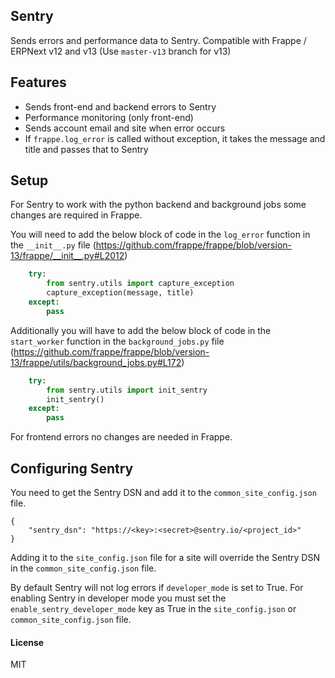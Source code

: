 ## Sentry

Sends errors and performance data to Sentry. Compatible with Frappe / ERPNext v12 and v13 (Use `master-v13` branch for v13)

## Features

- Sends front-end and backend errors to Sentry
- Performance monitoring (only front-end)
- Sends account email and site when error occurs
- If `frappe.log_error` is called without exception, it takes the message and title and passes that to Sentry

## Setup

For Sentry to work with the python backend and background jobs some changes are required in Frappe.

You will need to add the below block of code in the `log_error` function in the `__init__.py` file (https://github.com/frappe/frappe/blob/version-13/frappe/__init__.py#L2012)

```python
    try:
        from sentry.utils import capture_exception
        capture_exception(message, title)
    except:
        pass
```

Additionally you will have to add the below block of code in the `start_worker` function in the `background_jobs.py` file (https://github.com/frappe/frappe/blob/version-13/frappe/utils/background_jobs.py#L172)

```python
    try:
        from sentry.utils import init_sentry
        init_sentry()
    except:
        pass
```

For frontend errors no changes are needed in Frappe. 

## Configuring Sentry

You need to get the Sentry DSN and add it to the `common_site_config.json` file.

```
{
    "sentry_dsn": "https://<key>:<secret>@sentry.io/<project_id>"
}
```

Adding it to the `site_config.json` file for a site will override the Sentry DSN in the `common_site_config.json` file.

By default Sentry will not log errors if `developer_mode` is set to True. For enabling Sentry in developer mode you must set the `enable_sentry_developer_mode` key as True in the `site_config.json` or `common_site_config.json` file.
#### License

MIT